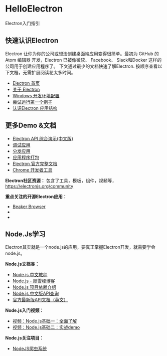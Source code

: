 # HelloElectron

Electron入门指引

## 快速认识Electron

Electron 让你为你的公司或想法创建桌面端应用变得很简单。最初为 GitHub 的 Atom 编辑器 开发，Electron 已被像微软、 Facebook、 Slack和Docker 这样的公司用于创建应用程序了。 下文通过最少的文档快速了解Electron. 按顺序查看以下文档，无需扩展阅读花太多时间。

- [Electron 首页](https://electronjs.org/)
- [关于 Electron](https://electronjs.org/docs/tutorial/about)
- [Windows 开发环境配置](https://electronjs.org/docs/tutorial/development-environment#windows-开发环境配置)
- [尝试运行第一个例子](https://electronjs.org/docs/tutorial/first-app#尝试此例)
- [认识Electron 应用结构](https://electronjs.org/docs/tutorial/application-architecture#electron-应用结构)

## 更多Demo &文档

- [Electron API 综合演示(中文版)](https://github.com/demopark/electron-api-demos-Zh_CN)
- [调试应用](https://electronjs.org/docs/tutorial/application-debugging#调试应用)
- [分发应用](https://electronjs.org/docs/tutorial/application-distribution#分发应用)
- [应用程序打包](https://electronjs.org/docs/tutorial/application-packaging#应用程序打包)
- [Electron 官方完整文档](https://electronjs.org/docs)
- [Chrome 开发者工具](https://developers.google.com/web/tools/chrome-devtools/)

**Electron社区资源：** 包含了工具，模板，组件，视频等，https://electronjs.org/community

**重点关注的开源Electron应用：**

- [Beaker Browser](https://electronjs.org/apps/beaker-browser)
- 
- 

## Node.Js学习

Electron其实就是一个node.js的应用，要真正掌握Electron开发，就需要学会node.js。

**Node.js文档类：**

- [Node.js 中文教程](http://www.runoob.com/nodejs/nodejs-tutorial.html)
- [Node.js - 廖雪峰博客](https://www.liaoxuefeng.com/wiki/001434446689867b27157e896e74d51a89c25cc8b43bdb3000/001434501245426ad4b91f2b880464ba876a8e3043fc8ef000)
- [Node.js 项目依赖介绍](https://nodejs.org/en/docs/meta/topics/dependencies/)
- [Node.js 中文版API查询](http://nodejs.cn/api/)
- [官方最新版API文档（英文）](https://nodejs.org/docs/latest/api/documentation.html)

**Node.js入门视频：**

- [视频：Node.js基础一：全面了解](https://www.imooc.com/learn/348)
- [视频：Node.js基础二：实战demo](https://www.imooc.com/learn/637)

**Node.js关注项目：**

- [NodeJS爬虫系统](https://www.jikexueyuan.com/course/967.html)